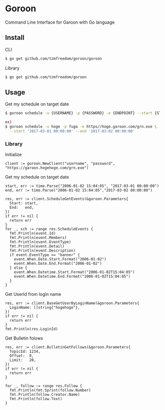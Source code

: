 # Goroon

Command Line Interface for Garoon with Go language

## Install

CLI

```bash
$ go get github.com/tzmfreedom/goroon/goroon
```

Library

```bash
$ go get github.com/tzmfreedom/goroon
```

## Usage

Get my schedule on target date

```bash
$ goroon schedule -u {USERNAME} -p {PASSWORD} -e {ENDPOINT} --start {START DATETIME} --end {END DATETIME}

ex)
$ goroon schedule -u hoge -p fuga -e https//hoge.garoon.com/grn.exe \
  --start '2017-03-01 00:00:00' --end '2017-03-02 00:00:00'
```

### Library

Initialize
```
client := goroon.NewClient("username", "password", "https://garoon.hogehoge.com/grn.exe")
```

Get my schedule on target date

```golang
start, err := time.Parse("2006-01-02 15:04:05", "2017-03-01 00:00:00")
end, err := time.Parse("2006-01-02 15:04:05","2017-03-02 00:00:00")

res, err := client.ScheduleGetEvents(&goroon.Parameters{
  Start: start,
  End:   end,
})
if err != nil {
  return err
}
for _, sch := range res.ScheduleEvents {
  fmt.Println(event.Id)
  fmt.Println(event.Members)
  fmt.Println(event.EventType)
  fmt.Println(event.Detail)
  fmt.Println(event.Description)
  if event.EventType == "banner" {
    event.When.Date.Start.Format("2006-01-02")
    event.When.Date.End.Format("2006-01-02")
  } else {
    event.When.Datetime.Start.Format("2006-01-02T15:04:05")
    event.When.Datetime.End.Format("2006-01-02T15:04:05")
  }
}
```

Get UserId from login name

```golang
res, err := client.BaseGetUserByLoginName(&goroon.Parameters{
  LoginName: []string{"hogehoge"},
})
if err != nil {
  return err
}
fmt.Println(res.LoginId)
```

Get Bulletin folows

```golang
res, err := client.BulletinGetFollows(&goroon.Parameters{
  TopicId: 1234,
  Offset:  0,
  Limit:   20,
})
if err != nil {
  return err
}

for _, follow := range res.Follow {
  fmt.Println(fmt.Sprint(follow.Number)
  fmt.Println(follow.Creator.Name)
  fmt.Println(follow.Text)
}
```
